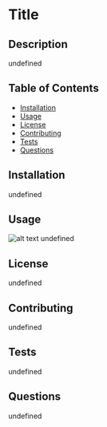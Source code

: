 # Title

  ## Description
  
  undefined

  ## Table of Contents

- [Installation](#installation)
- [Usage](#usage)
- [License](#license)
- [Contributing](#contribution)
- [Tests](#tests)
- [Questions](#questions)


## Installation

undefined

## Usage 

![alt text](assets/images/screenshot.png)
undefined


## License

undefined

## Contributing

undefined

## Tests

undefined

## Questions

undefined

